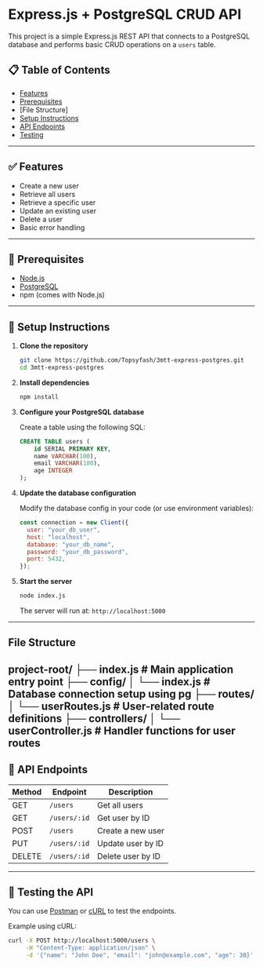 # Express.js + PostgreSQL CRUD API

This project is a simple Express.js REST API that connects to a PostgreSQL database and performs basic CRUD operations on a `users` table.

## 📋 Table of Contents

- [Features](#features)
- [Prerequisites](#prerequisites)
- [File Structure]
- [Setup Instructions](#setup-instructions)
- [API Endpoints](#api-endpoints)
- [Testing](#testing)

---

## ✅ Features

- Create a new user
- Retrieve all users
- Retrieve a specific user
- Update an existing user
- Delete a user
- Basic error handling

---

## 🔧 Prerequisites

- [Node.js](https://nodejs.org/)
- [PostgreSQL](https://www.postgresql.org/)
- npm (comes with Node.js)

---

## 🚀 Setup Instructions

1. **Clone the repository**

   ```bash
   git clone https://github.com/Topsyfash/3mtt-express-postgres.git
   cd 3mtt-express-postgres
   ```

2. **Install dependencies**

   ```bash
   npm install
   ```

3. **Configure your PostgreSQL database**

   Create a table using the following SQL:

   ```sql
   CREATE TABLE users (
       id SERIAL PRIMARY KEY,
       name VARCHAR(100),
       email VARCHAR(100),
       age INTEGER
   );
   ```

4. **Update the database configuration**

   Modify the database config in your code (or use environment variables):

   ```js
   const connection = new Client({
     user: "your_db_user",
     host: "localhost",
     database: "your_db_name",
     password: "your_db_password",
     port: 5432,
   });
   ```

5. **Start the server**

   ```bash
   node index.js
   ```

   The server will run at: `http://localhost:5000`

---


## File Structure
project-root/
├── index.js # Main application entry point
├── config/
│ └── index.js # Database connection setup using pg
├── routes/
│ └── userRoutes.js # User-related route definitions
├── controllers/
│ └── userController.js # Handler functions for user routes
---
## 📡 API Endpoints

| Method | Endpoint       | Description           |
|--------|----------------|-----------------------|
| GET    | `/users`       | Get all users         |
| GET    | `/users/:id`   | Get user by ID        |
| POST   | `/users`       | Create a new user     |
| PUT    | `/users/:id`   | Update user by ID     |
| DELETE | `/users/:id`   | Delete user by ID     |

---

## 🧪 Testing the API

You can use [Postman](https://www.postman.com/) or [cURL](https://curl.se/) to test the endpoints.

Example using cURL:

```bash
curl -X POST http://localhost:5000/users \
     -H "Content-Type: application/json" \
     -d '{"name": "John Doe", "email": "john@example.com", "age": 30}'
```
